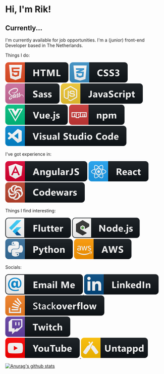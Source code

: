 # Hi, I'm Rik!

## Currently...

I'm currently available for job opportunities. I'm a (junior) front-end Developer based in The Netherlands.

Things I do:

<div>
    <span>
        <img src="https://raw.githubusercontent.com/RikLamers/RikLamers/master/svg/dev/languages/html.svg" alt="HTML5" />
    </span>
    <span>
        <img src="https://raw.githubusercontent.com/RikLamers/RikLamers/master/svg/dev/languages/css3.svg" alt="CSS3" />
    </span>
</div>

<div>
    <span>
        <img src="https://raw.githubusercontent.com/RikLamers/RikLamers/master/svg/dev/languages/sass.svg" alt="SASS" />
    </span>
    </span>
        <img src="https://raw.githubusercontent.com/RikLamers/RikLamers/master/svg/dev/languages/js.svg" alt="JS" />
    </span>
</div>

<div>
    <span>
        <img src="https://raw.githubusercontent.com/RikLamers/RikLamers/master/svg/dev/frameworks/vue.svg" alt="Vue" />
    </span>
    <span>
        <img src="https://raw.githubusercontent.com/RikLamers/RikLamers/master/svg/dev/services/npm.svg" alt="NPM" />
    </span>
</div>

<div>
    <span>
        <img src="https://raw.githubusercontent.com/RikLamers/RikLamers/master/svg/dev/tools/visualstudio_code.svg" alt="VS Code" />
    </span>
</div>


I've got experience in:

<div>
    <span>
        <img src="https://raw.githubusercontent.com/RikLamers/RikLamers/master/svg/dev/frameworks/angular.svg" alt="Angular" />
    </span>
    <span>
        <img src="https://raw.githubusercontent.com/RikLamers/RikLamers/master/svg/dev/frameworks/react.svg" alt="React" />
    </span>
</div>

<div>
    <span>
        <img src="https://raw.githubusercontent.com/RikLamers/RikLamers/master/svg/dev/services/codewars.svg" alt="Codewars" />
    </span>
</div>


Things I find interesting:

<div>
    <span>
        <img src="https://raw.githubusercontent.com/RikLamers/RikLamers/master/svg/dev/frameworks/flutter.svg" alt="Flutter" />
    </span>
    <span>
        <img src="https://raw.githubusercontent.com/RikLamers/RikLamers/master/svg/dev/frameworks/nodejs_larger.svg" alt="Node.js" />
    </span>
</div>

<div>
    <span>
        <img src="https://raw.githubusercontent.com/RikLamers/RikLamers/master/svg/dev/languages/python.svg" alt="Python" />
    </span>
    <span>
        <img src="https://raw.githubusercontent.com/RikLamers/RikLamers/master/svg/dev/services/aws.svg" alt="AWS" />
    </span>
</div>


Socials:

<div>
    <a href="#" target="_blank">
        <img src="https://raw.githubusercontent.com/RikLamers/RikLamers/master/svg/social/email_me.svg" alt="e-mail" />
    </a>
    <a href="https://www.linkedin.com/in/rik-lamers-9332a8a9/" target="_blank">
        <img src="https://raw.githubusercontent.com/RikLamers/RikLamers/master/svg/social/linkedin.svg" alt="LinkedIn" />
    </a>
</div>

<div>
    <a href="#" target="_blank">
        <img src="https://raw.githubusercontent.com/RikLamers/RikLamers/master/svg/social/stackoverflow.svg" alt="StackOverflow" />
    </a>
    <a href="#" target="_blank">
        <img src="https://raw.githubusercontent.com/RikLamers/RikLamers/master/svg/streaming/twitch.svg" alt="Twitch" />
    </a>
</div>

<div>
    <a href="#" target="_blank">
        <img src="https://raw.githubusercontent.com/RikLamers/RikLamers/master/svg/streaming/youtube.svg" alt="YouTube" />
    </a>
    <a href="#" target="_blank">
        <img src="https://raw.githubusercontent.com/RikLamers/RikLamers/master/svg/social/untappd.svg" alt="untappd" />
    </a>
</div>

<!-- Follow my blogposts on dev.to:
<a href="#" target="_blank">
    <img src="https://raw.githubusercontent.com/RikLamers/RikLamers/master/svg/blogs/devto.svg" alt="ddev.to" />
</a> -->

[![Anurag's github stats](https://github-readme-stats.vercel.app/api?username=RikLamers)](https://github.com/anuraghazra/github-readme-stats)

<!--
**RikLamers/RikLamers** is a ✨ _special_ ✨ repository because its `README.md` (this file) appears on your GitHub profile.

Here are some ideas to get you started:

- 🔭 I’m currently working on ...
- 🌱 I’m currently learning ...
- 👯 I’m looking to collaborate on ...
- 🤔 I’m looking for help with ...
- 💬 Ask me about ...
- 📫 How to reach me: ...
- 😄 Pronouns: ...
- ⚡ Fun fact: ...
-->
